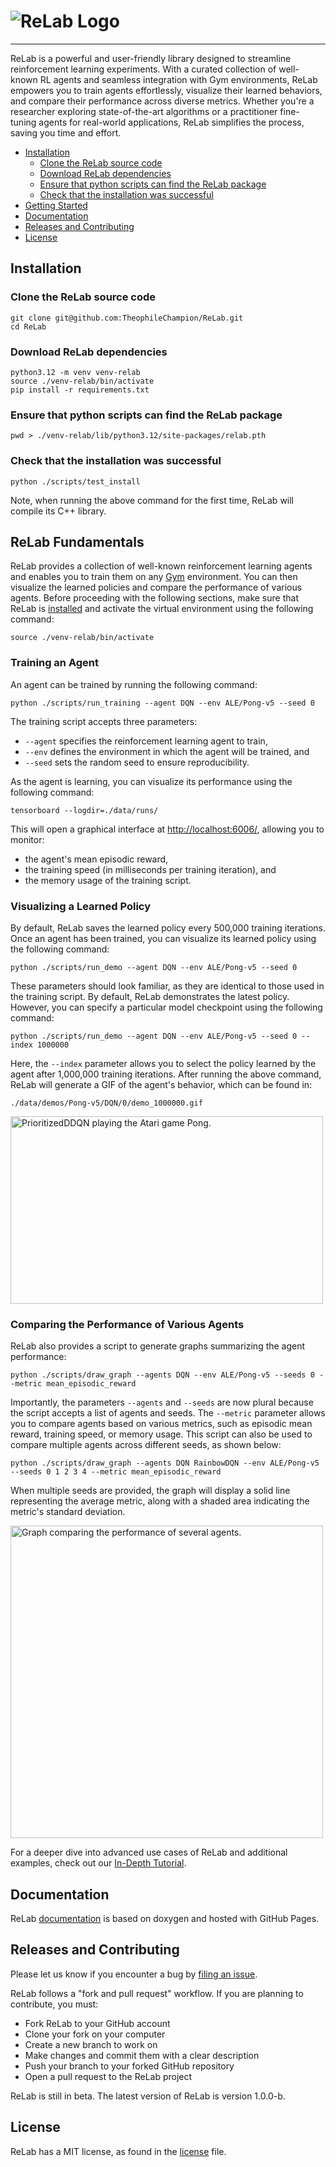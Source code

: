 # ![ReLab Logo](https://github.com/TheophileChampion/ReLab/blob/main/relab-logo.png)

---

ReLab is a powerful and user-friendly library designed to streamline
reinforcement learning experiments. With a curated collection of well-known
RL agents and seamless integration with Gym environments, ReLab empowers you
to train agents effortlessly, visualize their learned behaviors, and compare
their performance across diverse metrics. Whether you're a researcher exploring
state-of-the-art algorithms or a practitioner fine-tuning agents for real-world
applications, ReLab simplifies the process, saving you time and effort.

<!-- toc -->

- [Installation](#installation)
  - [Clone the ReLab source code](#clone-the-relab-source-code)
  - [Download ReLab dependencies](#download-relab-dependencies)
  - [Ensure that python scripts can find the ReLab package](#ensure-that-python-scripts-can-find-the-relab-package)
  - [Check that the installation was successful](#check-that-the-installation-was-successful)
- [Getting Started](#getting-started)
- [Documentation](#documentation)
- [Releases and Contributing](#releases-and-contributing)
- [License](#license)
<!-- tocstop -->

## Installation

### Clone the ReLab source code

```console
git clone git@github.com:TheophileChampion/ReLab.git
cd ReLab
```

### Download ReLab dependencies

```console
python3.12 -m venv venv-relab
source ./venv-relab/bin/activate
pip install -r requirements.txt
```

### Ensure that python scripts can find the ReLab package

```console
pwd > ./venv-relab/lib/python3.12/site-packages/relab.pth
```

### Check that the installation was successful

```console
python ./scripts/test_install
```

Note, when running the above command for the first time, ReLab will compile its C++ library.

## ReLab Fundamentals

ReLab provides a collection of well-known reinforcement learning agents and enables you to train them on any [Gym](https://gymnasium.farama.org/) environment.
You can then visualize the learned policies and compare the performance of various agents.
Before proceeding with the following sections, make sure that ReLab is [installed](#installation) and activate the virtual environment using the following command:

```console
source ./venv-relab/bin/activate
```

### Training an Agent

An agent can be trained by running the following command:

```console
python ./scripts/run_training --agent DQN --env ALE/Pong-v5 --seed 0
```

The training script accepts three parameters:

- `--agent` specifies the reinforcement learning agent to train,
- `--env` defines the environment in which the agent will be trained, and
- `--seed` sets the random seed to ensure reproducibility.

As the agent is learning, you can visualize its performance using the following command:

```console
tensorboard --logdir=./data/runs/
```

This will open a graphical interface at <http://localhost:6006/>, allowing you to monitor:

- the agent's mean episodic reward,
- the training speed (in milliseconds per training iteration), and
- the memory usage of the training script.

### Visualizing a Learned Policy

By default, ReLab saves the learned policy every 500,000 training iterations.
Once an agent has been trained, you can visualize its learned policy using the following command:

```console
python ./scripts/run_demo --agent DQN --env ALE/Pong-v5 --seed 0
```

These parameters should look familiar, as they are identical to those used in the training script.
By default, ReLab demonstrates the latest policy.
However, you can specify a particular model checkpoint using the following command:

```console
python ./scripts/run_demo --agent DQN --env ALE/Pong-v5 --seed 0 --index 1000000
```

Here, the `--index` parameter allows you to select the policy learned by the agent after 1,000,000 training iterations.
After running the above command, ReLab will generate a GIF of the agent's behavior, which can be found in:

```console
./data/demos/Pong-v5/DQN/0/demo_1000000.gif
```

<img alt="PrioritizedDDQN playing the Atari game Pong." width="500" height="300" src="https://github.com/TheophileChampion/ReLab/tree/main/assets/demo_prioritized_ddqn_pong.gif">

### Comparing the Performance of Various Agents

ReLab also provides a script to generate graphs summarizing the agent performance:

```console
python ./scripts/draw_graph --agents DQN --env ALE/Pong-v5 --seeds 0 --metric mean_episodic_reward
```

Importantly, the parameters `--agents` and `--seeds` are now plural because the script accepts a list of agents and seeds.
The `--metric` parameter allows you to compare agents based on various metrics, such as episodic mean reward, training speed, or memory usage.
This script can also be used to compare multiple agents across different seeds, as shown below:

```console
python ./scripts/draw_graph --agents DQN RainbowDQN --env ALE/Pong-v5 --seeds 0 1 2 3 4 --metric mean_episodic_reward
```

When multiple seeds are provided, the graph will display a solid line representing the average metric, along with a shaded area indicating the metric's standard deviation.

<img alt="Graph comparing the performance of several agents." src="https://github.com/TheophileChampion/ReLab/tree/main/assets/mean_episodic_reward.png" width="500"/>

For a deeper dive into advanced use cases of ReLab and additional examples, check out our [In-Depth Tutorial](https://theophilechampion.github.io/ReLab/md_Tutorial.html).

## Documentation

ReLab [documentation](https://theophilechampion.github.io/ReLab/) is based on doxygen and hosted with GitHub Pages.

## Releases and Contributing

Please let us know if you encounter a bug by [filing an issue](https://github.com/TheophileChampion/ReLab/issues).

ReLab follows a "fork and pull request" workflow. If you are planning to contribute, you must:

- Fork ReLab to your GitHub account
- Clone your fork on your computer
- Create a new branch to work on
- Make changes and commit them with a clear description
- Push your branch to your forked GitHub repository
- Open a pull request to the ReLab project

ReLab is still in beta. The latest version of ReLab is version 1.0.0-b.

## License

ReLab has a MIT license, as found in the [license](https://github.com/TheophileChampion/ReLab/blob/main/LICENSE.md) file.

